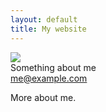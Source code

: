 ```yaml
---
layout: default
title: My website
---
```


<div id="picture">
<img src="http://placekitten.com/g/210/210"/>
</div>
<div id="about">
Something about me
<br/>
<a href="mailto:me@example.com">me@example.com</a>
</div>

More about me.
